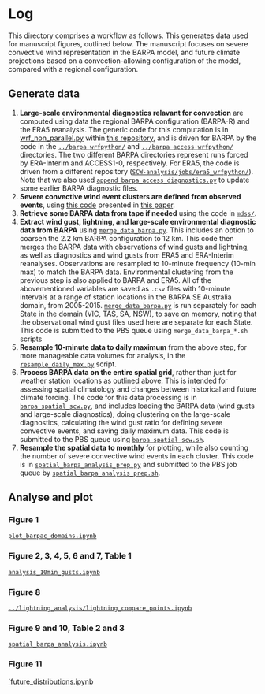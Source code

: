 # Log

This directory comprises a workflow as follows. This generates data used for manuscript figures, outlined below. The manuscript focuses on severe convective wind representation in the BARPA model, and future climate projections based on a convection-allowing configuration of the model, compared with a regional configuration.

## Generate data
1) **Large-scale environmental diagnostics relavant for convection** are computed using data the regional BARPA configuration (BARPA-R) and the ERA5 reanalysis. The generic code for this computation is in [wrf_non_parallel.py](https://github.com/andrewbrown31/SCW-analysis/blob/master/wrf_non_parallel.py) within [this repository](https://github.com/andrewbrown31/SCW-analysis/tree/master), and is driven for BARPA by the code in the [`../barpa_wrfpython/`](https://github.com/andrewbrown31/BARPA/tree/main/barpa_wrfpython) and [`../barpa_access_wrfpython/`](https://github.com/andrewbrown31/BARPA/tree/main/barpa_access_wrfpython) directories. The two different BARPA directories represent runs forced by ERA-Interim and ACCESS1-0, respectively. For ERA5, the code is driven from a different repository ([`SCW-analysis/jobs/era5_wrfpython/`](https://github.com/andrewbrown31/SCW-analysis/tree/master/jobs/era5_wrfpython)). Note that we also used [`append_barpa_access_diagnostics.py`](append_barpa_access_diagnostics.py) to update some earlier BARPA diagnostic files.
2) **Severe convective wind event clusters are defined from observed events**, using [this code](https://github.com/andrewbrown31/tint_processing/blob/main/auto_case_driver/kmeans_and_cluster_eval.ipynb) presented in [this paper](https://doi.org/10.1175/MWR-D-22-0096.1).
3) **Retrieve some BARPA data from tape if needed** using the code in [`mdss/`](mdss).
4) **Extract wind gust, lightning, and large-scale environmental diagnostic data from BARPA** using [`merge_data_barpa.py`](merge_data_barpa.py). This includes an option to coarsen the 2.2 km BARPA configuration to 12 km. This code then merges the BARPA data with observations of wind gusts and lightning, as well as diagnostics and wind gusts from ERA5 and ERA-Interim reanalyses. Observations are resampled to 10-minute frequency (10-min max) to match the BARPA data. Environmental clustering from the previous step is also applied to BARPA and ERA5. All of the abovementioned variables are saved as `.csv` files with 10-minute intervals at a range of station locations in the BARPA SE Australia domain, from 2005-2015. [`merge_data_barpa.py`](merge_data_barpa.py) is run separately for each State in the domain (VIC, TAS, SA, NSW), to save on memory, noting that the observational wind gust files used here are separate for each State. This code is submitted to the PBS queue using `merge_data_barpa_*.sh` scripts
5) **Resample 10-minute data to daily maximum** from the above step, for more manageable data volumes for analysis, in the [`resample_daily_max.py`](resample_daily_max.py) script.
6) **Process BARPA data on the entire spatial grid**, rather than just for weather station locations as outlined above. This is intended for assessing spatial climatology and changes between historical and future climate forcing. The code for this data processing is in [`barpa_spatial_scw.py`](barpa_spatial_scw.py), and includes loading the BARPA data (wind gusts and large-scale diagnostics), doing clustering on the large-scale diagnostics, calculating the wind gust ratio for defining severe convective events, and saving daily maximum data. This code is submitted to the PBS queue using [`barpa_spatial_scw.sh`](barpa_spatial_scw.sh).
7) **Resample the spatial data to monthly** for plotting, while also counting the number of severe convective wind events in each cluster. This code is in [`spatial_barpa_analysis_prep.py`](spatial_barpa_analysis_prep.py) and submitted to the PBS job queue by [`spatial_barpa_analysis_prep.sh`](spatial_barpa_analysis_prep.sh).

## Analyse and plot

### Figure 1
[`plot_barpac_domains.ipynb`](plot_barpac_domains.ipynb)

### Figure 2, 3, 4, 5, 6 and 7, Table 1
[`analysis_10min_gusts.ipynb`](analysis_10min_gusts.ipynb)

### Figure 8
[`../lightning_analysis/lightning_compare_points.ipynb`](../lightning_analysis/lightning_compare_points.ipynb)

### Figure 9 and 10, Table 2 and 3
[`spatial_barpa_analysis.ipynb`](spatial_barpa_analysis.ipynb)

### Figure 11
[`future_distributions.ipynb](future_distributions.ipynb)
